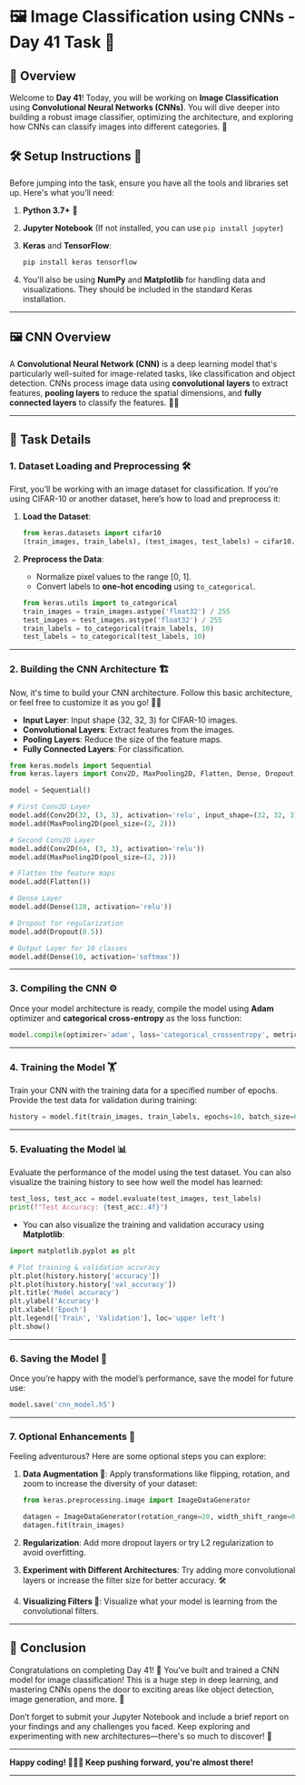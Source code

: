 # 🖼️ Image Classification using CNNs - Day 41 Task 🚀

## 🌟 Overview
Welcome to **Day 41**! Today, you will be working on **Image Classification** using **Convolutional Neural Networks (CNNs)**. You will dive deeper into building a robust image classifier, optimizing the architecture, and exploring how CNNs can classify images into different categories. 📸

## 🛠️ Setup Instructions 🔧

Before jumping into the task, ensure you have all the tools and libraries set up. Here's what you’ll need:

1. **Python 3.7+** 🐍
2. **Jupyter Notebook** (If not installed, you can use `pip install jupyter`)
3. **Keras** and **TensorFlow**:
   ```bash
   pip install keras tensorflow
   ```

4. You’ll also be using **NumPy** and **Matplotlib** for handling data and visualizations. They should be included in the standard Keras installation.

---

## 🖼️ CNN Overview

A **Convolutional Neural Network (CNN)** is a deep learning model that's particularly well-suited for image-related tasks, like classification and object detection. CNNs process image data using **convolutional layers** to extract features, **pooling layers** to reduce the spatial dimensions, and **fully connected layers** to classify the features. 🧠✨

---

## 📝 Task Details

### 1. **Dataset Loading and Preprocessing 🛠️**

First, you’ll be working with an image dataset for classification. If you're using CIFAR-10 or another dataset, here’s how to load and preprocess it:

1. **Load the Dataset**:
   ```python
   from keras.datasets import cifar10
   (train_images, train_labels), (test_images, test_labels) = cifar10.load_data()
   ```

2. **Preprocess the Data**:
   - Normalize pixel values to the range [0, 1].
   - Convert labels to **one-hot encoding** using `to_categorical`.

   ```python
   from keras.utils import to_categorical
   train_images = train_images.astype('float32') / 255
   test_images = test_images.astype('float32') / 255
   train_labels = to_categorical(train_labels, 10)
   test_labels = to_categorical(test_labels, 10)
   ```

---

### 2. **Building the CNN Architecture 🏗️**

Now, it's time to build your CNN architecture. Follow this basic architecture, or feel free to customize it as you go! 🧑‍💻

- **Input Layer**: Input shape (32, 32, 3) for CIFAR-10 images.
- **Convolutional Layers**: Extract features from the images.
- **Pooling Layers**: Reduce the size of the feature maps.
- **Fully Connected Layers**: For classification.

```python
from keras.models import Sequential
from keras.layers import Conv2D, MaxPooling2D, Flatten, Dense, Dropout

model = Sequential()

# First Conv2D Layer
model.add(Conv2D(32, (3, 3), activation='relu', input_shape=(32, 32, 3)))
model.add(MaxPooling2D(pool_size=(2, 2)))

# Second Conv2D Layer
model.add(Conv2D(64, (3, 3), activation='relu'))
model.add(MaxPooling2D(pool_size=(2, 2)))

# Flatten the feature maps
model.add(Flatten())

# Dense Layer
model.add(Dense(128, activation='relu'))

# Dropout for regularization
model.add(Dropout(0.5))

# Output Layer for 10 classes
model.add(Dense(10, activation='softmax'))
```

---

### 3. **Compiling the CNN ⚙️**

Once your model architecture is ready, compile the model using **Adam** optimizer and **categorical cross-entropy** as the loss function:

```python
model.compile(optimizer='adam', loss='categorical_crossentropy', metrics=['accuracy'])
```

---

### 4. **Training the Model 🏋️**

Train your CNN with the training data for a specified number of epochs. Provide the test data for validation during training:

```python
history = model.fit(train_images, train_labels, epochs=10, batch_size=64, validation_data=(test_images, test_labels))
```

---

### 5. **Evaluating the Model 📊**

Evaluate the performance of the model using the test dataset. You can also visualize the training history to see how well the model has learned:

```python
test_loss, test_acc = model.evaluate(test_images, test_labels)
print(f"Test Accuracy: {test_acc:.4f}")
```

- You can also visualize the training and validation accuracy using **Matplotlib**:

```python
import matplotlib.pyplot as plt

# Plot training & validation accuracy
plt.plot(history.history['accuracy'])
plt.plot(history.history['val_accuracy'])
plt.title('Model accuracy')
plt.ylabel('Accuracy')
plt.xlabel('Epoch')
plt.legend(['Train', 'Validation'], loc='upper left')
plt.show()
```

---

### 6. **Saving the Model 💾**

Once you’re happy with the model’s performance, save the model for future use:

```python
model.save('cnn_model.h5')
```

---

### 7. **Optional Enhancements 🌟**

Feeling adventurous? Here are some optional steps you can explore:

1. **Data Augmentation 🤸**:
   Apply transformations like flipping, rotation, and zoom to increase the diversity of your dataset:

   ```python
   from keras.preprocessing.image import ImageDataGenerator
   
   datagen = ImageDataGenerator(rotation_range=20, width_shift_range=0.2, height_shift_range=0.2, horizontal_flip=True)
   datagen.fit(train_images)
   ```

2. **Regularization**:
   Add more dropout layers or try L2 regularization to avoid overfitting.

3. **Experiment with Different Architectures**:
   Try adding more convolutional layers or increase the filter size for better accuracy. 🛠️

4. **Visualizing Filters 🎨**:
   Visualize what your model is learning from the convolutional filters.

---

## 🎉 Conclusion

Congratulations on completing Day 41! 🎊 You’ve built and trained a CNN model for image classification! This is a huge step in deep learning, and mastering CNNs opens the door to exciting areas like object detection, image generation, and more. 🚀

Don’t forget to submit your Jupyter Notebook and include a brief report on your findings and any challenges you faced. Keep exploring and experimenting with new architectures—there's so much to discover! 🌟

---

**Happy coding! 🧑‍💻🐱 Keep pushing forward, you're almost there!**

---